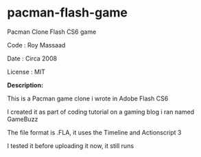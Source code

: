 # pacman-flash-game
Pacman Clone Flash CS6 game

Code : Roy Massaad

Date : Circa 2008

License : MIT

**Description:**

This is a Pacman game clone i wrote in Adobe Flash CS6

I created it as part of coding tutorial on a gaming blog i ran named GameBuzz

The file format is .FLA, it uses the Timeline and Actionscript 3

I tested it before uploading it now, it still runs


